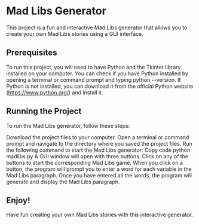 
# Mad Libs Generator
This project is a fun and interactive Mad Libs generator that allows you to create your own Mad Libs stories using a GUI interface.

## Prerequisites
To run this project, you will need to have Python and the Tkinter library installed on your computer. You can check if you have Python installed by opening a terminal or command prompt and typing python --version. If Python is not installed, you can download it from the official Python website (https://www.python.org/) and install it.

## Running the Project
To run the Mad Libs generator, follow these steps:

Download the project files to your computer.
Open a terminal or command prompt and navigate to the directory where you saved the project files.
Run the following command to start the Mad Libs generator:
Copy code
python madlibs.py
A GUI window will open with three buttons. Click on any of the buttons to start the corresponding Mad Libs game.
When you click on a button, the program will prompt you to enter a word for each variable in the Mad Libs paragraph. Once you have entered all the words, the program will generate and display the Mad Libs paragraph.
## Enjoy!
Have fun creating your own Mad Libs stories with this interactive generator.

